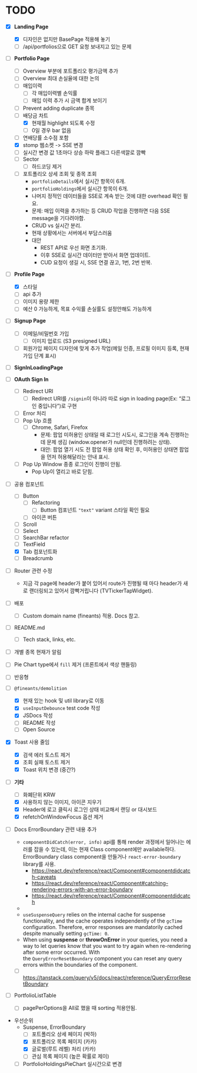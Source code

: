 # TODO

- [x] **Landing Page**
	- [x] 디자인은 없지만 BasePage 적용해 놓기
	- [ ] /api/portfolios으로 GET 요청 보내지고 있는 문제

- [ ] **Portfolio Page**
	- [ ] Overview 부분에 포트폴리오 평가금액 추가
	- [ ] Overview 최대 손실율에 대한 논의
	- [ ] 매입이력
		- [ ] 각 매입이력별 손익률
		- [ ] 매입 이력 추가 시 금액 합계 보이기
	- [ ] Prevent adding duplicate 종목
	- [ ] 배당금 차트
		- [x] 현재월 highlight 되도록 수정
		- [ ] 0일 경우 bar 없음
	- [ ] 연배당률 소수점 포함
	- [x] stomp 웹소켓 -> SSE 변경
	- [ ] 실시간 변경 값 1초마다 상승 하락 플래그 다른색깔로 깜빡
	- [ ] Sector
		- [ ] 하드코딩 제거
	- [ ] 포트폴리오 상세 조회 및 종목 조회
		- `portfolioDetails`에서 실시간 항목이 6개.
		- `portfolioHoldings`에서 실시간 항목이 6개.
		- 나머지 정적인 데이터들을 SSE로 계속 받는 것에 대한 overhead 확인 필요.
		- 문제: 매입 이력을 추가하는 등 CRUD 작업을 진행하면 다음 SSE message을 기다려야함.
		- CRUD vs 실시간 분리.
		- 현재 상황에서는 서버에서 부담스러움
		- 대안
			- REST API로 우선 화면 초기화.
			- 이후 SSE로 실시간 데이터만 받아서 화면 업데이트.
			- CUD 요청이 생길 시, SSE 연결 끊고, 1번, 2번 반복.

- [ ] **Profile Page**
	- [x] 스타일
	- [ ] api 추가
	- [ ] 이미지 용량 제한
	- [ ] 예산 0 가능하게, 목표 수익률 손실률도 설정안해도 가능하게

- [ ] **Signup Page**
	- [ ] 이메일/비밀번호 가입
		- [ ] 이미지 업로드 (S3 presigned URL)
	- [ ] 회원가입 페이지 디자인에 맞게 추가 작업(메일 인증, 프로필 이미지 등록, 현재 가입 단계 표시)

- [ ] **SignInLoadingPage**

- [ ] **OAuth Sign In**
  - [ ] Redirect URI
	- [ ] Redirect URI를 `/signin`이 아니라 따로 sign in loading page(Ex: “로그인 중입니다”)로 구현
  - [ ] Error 처리
  - [ ] Pop Up 흐름
	- [ ] Chrome, Safari, Firefox
	  - 문제: 팝업 미허용인 상태일 때 로그인 시도시, 로그인을 계속 진행하는데 문제 생김 (window.opener가 null인데 진행하려는 상태).
	  - 대안: 팝업 열기 시도 전 팝업 허용 상태 확인 후, 미허용인 상태면 팝업을 먼저 허용해달라는 안내 표시.
  - [ ] Pop Up Window 종종 로그인이 진행이 안됨.
	- Pop Up이 열리고 바로 닫힘.

- [ ] 공용 컴포넌트
	- [ ] Button
		- [ ] Refactoring
			- [ ] Button 컴포넌트 `"text"` variant 스타일 확인 필요
		- [ ] 아이콘 버튼
	- [ ] Scroll
	- [ ] Select
	- [ ] SearchBar refactor
	- [ ] TextField
	- [x] Tab 컴포넌트화
	- [ ] Breadcrumb

- [ ] Router 관련 수정
	- 지금 각 page에 header가 붙어 있어서 route가 진행될 때 마다 header가 새로 랜더링되고 있어서 깜빡거립니다 (TVTickerTapWidget).

- [ ] 배포
	- [ ] Custom domain name (fineants) 적용. Docs 참고.

- [ ] README.md
	- [ ] Tech stack, links, etc.

- [ ] 개별 종목 현재가 알림

- [ ] Pie Chart type에서 `fill` 제거 (프론트에서 색상 핸들링)

- [ ] 반응형

- [ ] `@fineants/demolition`
	- [x] 현재 있는 hook 및 util library로 이동
	- [x] `useInputDebounce` test code 작성
	- [x] JSDocs 작성
	- [ ] README 작성
	- [ ] Open Source

- [x] Toast 사용 줄임
	- [x] 검색 에러 토스트 제거
	- [x] 조회 실패 토스트 제거
	- [x] Toast 위치 변경 (중간?)

- [ ] **기타**
	- [ ] 화폐단위 KRW
	- [x] 사용하지 않는 이미지, 아이콘 지우기
	- [x] Header에 로고 클릭시 로그인 상태 비교해서 랜딩 or 대시보드
	- [x] refetchOnWindowFocus 옵션 제거

- [ ] Docs ErrorBoundary 관련 내용 추가
	- `componentDidCatch(error, info)` api를 통해 render 과정에서 일어나는 에러를 잡을 수 있는데, 이는 현재 Class component에만 available하다. ErrorBoundary class component을 만들거나 `react-error-boundary` library를 사용.
		- https://react.dev/reference/react/Component#componentdidcatch-caveats
		- https://react.dev/reference/react/Component#catching-rendering-errors-with-an-error-boundary
		- https://react.dev/reference/react/Component#componentdidcatch
	- 
	- `useSuspenseQuery` relies on the internal cache for suspense functionality, and the cache operates independently of the `gcTime` configuration. Therefore, error responses are mandatorily cached despite manually setting `gcTime: 0`.
	- When using **suspense** or **throwOnError** in your queries, you need a way to let queries know that you want to try again when re-rendering after some error occurred. With the `QueryErrorResetBoundary` component you can reset any query errors within the boundaries of the component.
	- [ ] https://tanstack.com/query/v5/docs/react/reference/QueryErrorResetBoundary

- [ ] PortfolioListTable
	- [ ] pagePerOptions을 All로 했을 때 sorting 적용안됨.

- 우선순위
	- Suspense, ErrorBoundary
		- [ ] 포트폴리오 상세 페이지 (박하)
		- [x] 포트폴리오 목록 페이지 (카카)
		- [x] 글로벌(루트 레벨) 처리 (카카)
		- [ ] 관심 목록 페이지 (높은 확률로 제이)
	- [ ] PortfolioHoldingsPieChart 실시간으로 변경
